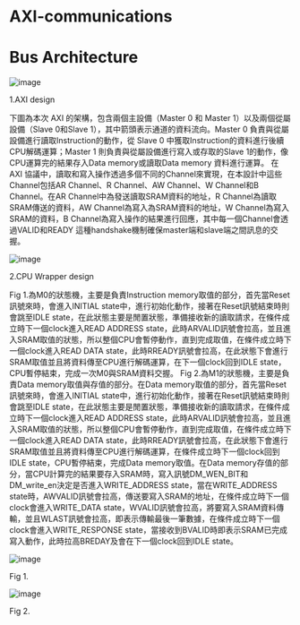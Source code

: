 # AXI-communications


# Bus Architecture


![image](https://github.com/user-attachments/assets/f2515db3-ddb3-4e1f-b402-5a8f6d14094b)


  1.AXI design


  下圖為本次 AXI 的架構，包含兩個主設備（Master 0 和 Master 1）以及兩個從屬設備（Slave 0和Slave 1），其中箭頭表示通道的資料流向。Master 0 負責與從屬設備進行讀取Instruction的動作，從 Slave 0 中獲取Instruction的資料進行後續CPU解碼運算；Master 1 則負責與從屬設備進行寫入或存取的Slave 1的動作，像CPU運算完的結果存入Data memory或讀取Data memory 資料進行運算。
        在 AXI 協議中，讀取和寫入操作透過多個不同的Channel來實現，在本設計中這些Channel包括AR Channel、R Channel、AW Channel、W Channel和B Channel。在AR Channel中為發送讀取SRAM資料的地址，R Channel為讀取SRAM傳送的資料，AW Channel為寫入為SRAM資料的地址，W Channel為寫入SRAM的資料，B Channel為寫入操作的結果進行回應，其中每一個Channel會透過VALID和READY 這種handshake機制確保master端和slave端之間訊息的交握。


![image](https://github.com/user-attachments/assets/57462c70-f264-4181-83b1-f25d6d749210)



2.CPU Wrapper design


Fig 1.為M0的狀態機，主要是負責Instruction memory取值的部分，首先當Reset訊號來時，會進入INITIAL state中，進行初始化動作，接著在Reset訊號結束時則會跳至IDLE state，在此狀態主要是閒置狀態，準備接收新的讀取請求，在條件成立時下一個clock進入READ ADDRESS state，此時ARVALID訊號會拉高，並且進入SRAM取值的狀態，所以整個CPU會暫停動作，直到完成取值，在條件成立時下一個clock進入READ DATA state，此時RREADY訊號會拉高，在此狀態下會進行SRAM取值並且將資料傳至CPU進行解碼運算，在下一個clock回到IDLE state，CPU暫停結束，完成一次M0與SRAM資料交握。
Fig 2.為M1的狀態機，主要是負責Data memory取值與存值的部分。在Data memory取值的部分，首先當Reset訊號來時，會進入INITIAL state中，進行初始化動作，接著在Reset訊號結束時則會跳至IDLE state，在此狀態主要是閒置狀態，準備接收新的讀取請求，在條件成立時下一個clock進入READ ADDRESS state，此時ARVALID訊號會拉高，並且進入SRAM取值的狀態，所以整個CPU會暫停動作，直到完成取值，在條件成立時下一個clock進入READ DATA state，此時RREADY訊號會拉高，在此狀態下會進行SRAM取值並且將資料傳至CPU進行解碼運算，在條件成立時下一個clock回到IDLE state，CPU暫停結束，完成Data memory取值。在Data memory存值的部分，當CPU計算完的結果要存入SRAM時，寫入訊號DM_WEN_BIT和DM_write_en決定是否進入WRITE_ADDRESS state，當在WRITE_ADDRESS state時，AWVALID訊號會拉高，傳送要寫入SRAM的地址，在條件成立時下一個clock會進入WRITE_DATA state，WVALID訊號會拉高，將要寫入SRAM資料傳輸，並且WLAST訊號會拉高，即表示傳輸最後一筆數據，在條件成立時下一個clock會進入WRITE_RESPONSE  state，當接收到BVALID時即表示SRAM已完成寫入動作，此時拉高BREDAY及會在下一個clock回到IDLE state。


![image](https://github.com/user-attachments/assets/156da76f-f4d0-40cc-9ff0-8faa3d683139)

Fig 1.


![image](https://github.com/user-attachments/assets/dd59e3e8-e090-4cc2-9484-44dcf63f31b1)

Fig 2.




  



